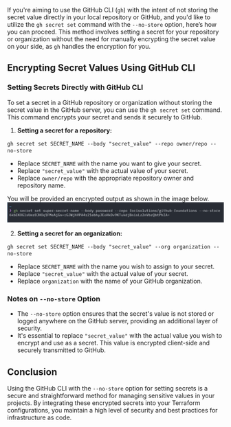 If you're aiming to use the GitHub CLI (`gh`) with the intent of not storing the secret value directly in your local repository or GitHub, and you'd like to utilize the `gh secret set` command with the `--no-store` option, here’s how you can proceed. This method involves setting a secret for your repository or organization without the need for manually encrypting the secret value on your side, as `gh` handles the encryption for you.

## Encrypting Secret Values Using GitHub CLI

### Setting Secrets Directly with GitHub CLI

To set a secret in a GitHub repository or organization without storing the secret value in the GitHub server, you can use the `gh secret set` command. This command encrypts your secret and sends it securely to GitHub.

1. **Setting a secret for a repository:**

```shell
gh secret set SECRET_NAME --body "secret_value" --repo owner/repo --no-store
```

- Replace `SECRET_NAME` with the name you want to give your secret.
- Replace `"secret_value"` with the actual value of your secret.
- Replace `owner/repo` with the appropriate repository owner and repository name.

You will be provided an encrypted output as shown in the image below.
![Sample Output](../resources/images/secrets/secret-output.png)

2. **Setting a secret for an organization:**

```shell
gh secret set SECRET_NAME --body "secret_value" --org organization --no-store
```

- Replace `SECRET_NAME` with the name you wish to assign to your secret.
- Replace `"secret_value"` with the actual value of your secret.
- Replace `organization` with the name of your GitHub organization.

### Notes on `--no-store` Option

- The `--no-store` option ensures that the secret's value is not stored or logged anywhere on the GitHub server, providing an additional layer of security.
- It's essential to replace `"secret_value"` with the actual value you wish to encrypt and use as a secret. This value is encrypted client-side and securely transmitted to GitHub.

## Conclusion

Using the GitHub CLI with the `--no-store` option for setting secrets is a secure and straightforward method for managing sensitive values in your projects. By integrating these encrypted secrets into your Terraform configurations, you maintain a high level of security and best practices for infrastructure as code.